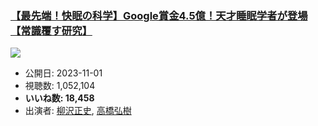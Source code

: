 ### [【最先端！快眠の科学】Google賞金4.5億！天才睡眠学者が登場【常識覆す研究】](https://www.youtube.com/watch?v=JpOL251JVcY)
[![](https://img.youtube.com/vi/JpOL251JVcY/sddefault.jpg)](https://www.youtube.com/watch?v=JpOL251JVcY)
-   公開日: 2023-11-01
-   視聴数: 1,052,104
-   **いいね数: 18,458**
-   出演者: [柳沢正史](/rehacq_fan/people/柳沢正史 "wikilink"), [高橋弘樹](/rehacq_fan/people/高橋弘樹 "wikilink")
